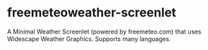 # freemeteoweather-screenlet
A Minimal Weather Screenlet (powered by freemeteo.com) that  uses Widescape Weather Graphics. Supports many languages.

